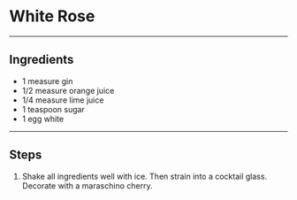 # White Rose

---

## Ingredients

* 1 measure gin
* 1/2 measure orange juice
* 1/4 measure lime juice
* 1 teaspoon sugar
* 1 egg white

---

## Steps

1.  Shake all ingredients well with ice. Then strain into a cocktail glass. Decorate with a maraschino cherry.